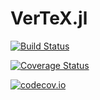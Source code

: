 # VerTeX.jl

[![Build Status](https://travis-ci.org/chakravala/VerTeX.jl.svg?branch=master)](https://travis-ci.org/chakravala/VerTeX.jl)

[![Coverage Status](https://coveralls.io/repos/chakravala/VerTeX.jl/badge.svg?branch=master&service=github)](https://coveralls.io/github/chakravala/VerTeX.jl?branch=master)

[![codecov.io](http://codecov.io/github/chakravala/VerTeX.jl/coverage.svg?branch=master)](http://codecov.io/github/chakravala/VerTeX.jl?branch=master)
